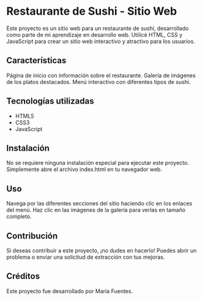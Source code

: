 # Restaurante de Sushi - Sitio Web
Este proyecto es un sitio web para un restaurante de sushi, desarrollado como parte de mi aprendizaje en desarrollo web. Utilicé HTML, CSS y JavaScript para crear un sitio web interactivo y atractivo para los usuarios.

## Características
Página de inicio con información sobre el restaurante.
Galería de imágenes de los platos destacados.
Menú interactivo con diferentes tipos de sushi.

## Tecnologías utilizadas
- HTML5
- CSS3
- JavaScript

## Instalación
No se requiere ninguna instalación especial para ejecutar este proyecto. Simplemente abre el archivo index.html en tu navegador web.

## Uso
Navega por las diferentes secciones del sitio haciendo clic en los enlaces del menú.
Haz clic en las imágenes de la galería para verlas en tamaño completo.

## Contribución
Si deseas contribuir a este proyecto, ¡no dudes en hacerlo! Puedes abrir un problema o enviar una solicitud de extracción con tus mejoras.

## Créditos
Este proyecto fue desarrollado por Maria Fuentes.
